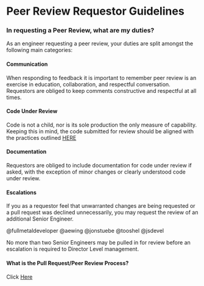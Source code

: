 # Peer Review Requestor Guidelines

### In requesting a Peer Review, what are my duties? 
As an engineer requesting a peer review, your duties are split amongst the following main categories: 

#### Communication

When responding to feedback it is important to remember peer review is an exercise in education, collaboration, and respectful conversation. Requestors are obliged to keep comments constructive and respectful at all times. 

#### Code Under Review

Code is not a child, nor is its sole production the only measure of capability. Keeping this in mind, the code submitted for review should be aligned with the practices outlined [HERE](CONTRIBUTING.MD)

#### Documentation

Requestors are obliged to include documentation for code under review if asked, with the exception of minor changes or clearly understood code under review.

#### Escalations
If you as a requestor feel that unwarranted changes are being requested or a pull request was declined unnecessarily, you may request the review of an additional Senior Engineer. 

@fullmetaldeveloper @aewing @jonstuebe @tooshel @jsdevel

No more than two Senior Engineers may be pulled in for review before an escalation is required to Director Level management.

#### What is the Pull Request/Peer Review Process? 
Click [Here](PULL_REQUEST_PROCESS.md)
